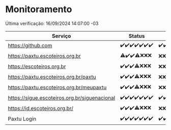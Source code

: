 # Monitoramento

Última verificação: 16/09/2024 14:07:00 -03

|Serviço|Status|Últimas 24h|
|---|---|---|
|https://github.com|<span title="2024-09-09: OK=23">✔️</span><span title="2024-09-10: OK=23">✔️</span><span title="2024-09-11: OK=23">✔️</span><span title="2024-09-12: OK=23">✔️</span><span title="2024-09-13: OK=23">✔️</span><span title="2024-09-14: OK=23">✔️</span><span title="2024-09-15: OK=17">✔️</span>|<span title="15/09/2024 15:10:00 -03 : 200">✔️</span><span title="15/09/2024 16:04:00 -03 : 200">✔️</span><span title="15/09/2024 17:07:00 -03 : 200">✔️</span><span title="15/09/2024 18:07:00 -03 : 200">✔️</span><span title="15/09/2024 19:07:00 -03 : 200">✔️</span><span title="15/09/2024 20:07:00 -03 : 200">✔️</span><span title="15/09/2024 21:40:00 -03 : 200">✔️</span><span title="15/09/2024 23:13:00 -03 : 200">✔️</span><span title="16/09/2024 00:16:00 -03 : 200">✔️</span><span title="16/09/2024 01:10:00 -03 : 200">✔️</span><span title="16/09/2024 02:09:00 -03 : 200">✔️</span><span title="16/09/2024 03:12:00 -03 : 200">✔️</span><span title="16/09/2024 04:08:00 -03 : 200">✔️</span><span title="16/09/2024 05:11:00 -03 : 200">✔️</span><span title="16/09/2024 06:09:00 -03 : 200">✔️</span><span title="16/09/2024 07:09:00 -03 : 200">✔️</span><span title="16/09/2024 08:07:00 -03 : 200">✔️</span><span title="16/09/2024 09:15:00 -03 : 200">✔️</span><span title="16/09/2024 10:17:00 -03 : 200">✔️</span><span title="16/09/2024 11:07:00 -03 : 200">✔️</span><span title="16/09/2024 12:08:00 -03 : 200">✔️</span><span title="16/09/2024 13:09:00 -03 : 200">✔️</span><span title="16/09/2024 14:07:00 -03 : 200">✔️</span>|
|https://paxtu.escoteiros.org.br|<span title="2024-09-09: OK=21, Falhas=2">⚠️</span><span title="2024-09-10: OK=23">✔️</span><span title="2024-09-11: OK=23">✔️</span><span title="2024-09-12: OK=19, Falhas=4">⚠️</span><span title="2024-09-13: Falhas=23">❌</span><span title="2024-09-14: Falhas=23">❌</span><span title="2024-09-15: Falhas=17">❌</span>|<span title="15/09/2024 15:10:00 -03 : 403">❌</span><span title="15/09/2024 16:04:00 -03 : 403">❌</span><span title="15/09/2024 17:07:00 -03 : 403">❌</span><span title="15/09/2024 18:07:00 -03 : 403">❌</span><span title="15/09/2024 19:07:00 -03 : 403">❌</span><span title="15/09/2024 20:07:00 -03 : 403">❌</span><span title="15/09/2024 21:40:00 -03 : 403">❌</span><span title="15/09/2024 23:13:00 -03 : 403">❌</span><span title="16/09/2024 00:16:00 -03 : 403">❌</span><span title="16/09/2024 01:10:00 -03 : 403">❌</span><span title="16/09/2024 02:09:00 -03 : 403">❌</span><span title="16/09/2024 03:12:00 -03 : 403">❌</span><span title="16/09/2024 04:08:00 -03 : 403">❌</span><span title="16/09/2024 05:11:00 -03 : 403">❌</span><span title="16/09/2024 06:09:00 -03 : 403">❌</span><span title="16/09/2024 07:09:00 -03 : 403">❌</span><span title="16/09/2024 08:07:00 -03 : 403">❌</span><span title="16/09/2024 09:15:00 -03 : 403">❌</span><span title="16/09/2024 10:17:00 -03 : 403">❌</span><span title="16/09/2024 11:07:00 -03 : 403">❌</span><span title="16/09/2024 12:08:00 -03 : 403">❌</span><span title="16/09/2024 13:09:00 -03 : 403">❌</span><span title="16/09/2024 14:07:00 -03 : 403">❌</span>|
|https://escoteiros.org.br|<span title="2024-09-09: OK=23">✔️</span><span title="2024-09-10: OK=23">✔️</span><span title="2024-09-11: OK=23">✔️</span><span title="2024-09-12: OK=19, Falhas=4">⚠️</span><span title="2024-09-13: Falhas=23">❌</span><span title="2024-09-14: Falhas=23">❌</span><span title="2024-09-15: Falhas=17">❌</span>|<span title="15/09/2024 15:10:00 -03 : 403">❌</span><span title="15/09/2024 16:04:00 -03 : 403">❌</span><span title="15/09/2024 17:07:00 -03 : 403">❌</span><span title="15/09/2024 18:07:00 -03 : 403">❌</span><span title="15/09/2024 19:07:00 -03 : 403">❌</span><span title="15/09/2024 20:07:00 -03 : 403">❌</span><span title="15/09/2024 21:40:00 -03 : 403">❌</span><span title="15/09/2024 23:13:00 -03 : 403">❌</span><span title="16/09/2024 00:16:00 -03 : 403">❌</span><span title="16/09/2024 01:10:00 -03 : 403">❌</span><span title="16/09/2024 02:09:00 -03 : 403">❌</span><span title="16/09/2024 03:12:00 -03 : 403">❌</span><span title="16/09/2024 04:08:00 -03 : 403">❌</span><span title="16/09/2024 05:11:00 -03 : 403">❌</span><span title="16/09/2024 06:09:00 -03 : 403">❌</span><span title="16/09/2024 07:09:00 -03 : 403">❌</span><span title="16/09/2024 08:07:00 -03 : 403">❌</span><span title="16/09/2024 09:15:00 -03 : 403">❌</span><span title="16/09/2024 10:17:00 -03 : 403">❌</span><span title="16/09/2024 11:07:00 -03 : 403">❌</span><span title="16/09/2024 12:08:00 -03 : 403">❌</span><span title="16/09/2024 13:09:00 -03 : 403">❌</span><span title="16/09/2024 14:07:00 -03 : 403">❌</span>|
|https://paxtu.escoteiros.org.br/paxtu|<span title="2024-09-09: OK=23">✔️</span><span title="2024-09-10: OK=23">✔️</span><span title="2024-09-11: OK=23">✔️</span><span title="2024-09-12: OK=19, Falhas=4">⚠️</span><span title="2024-09-13: Falhas=23">❌</span><span title="2024-09-14: Falhas=23">❌</span><span title="2024-09-15: Falhas=17">❌</span>|<span title="15/09/2024 15:10:00 -03 : 403">❌</span><span title="15/09/2024 16:04:00 -03 : 403">❌</span><span title="15/09/2024 17:07:00 -03 : 403">❌</span><span title="15/09/2024 18:07:00 -03 : 403">❌</span><span title="15/09/2024 19:07:00 -03 : 403">❌</span><span title="15/09/2024 20:07:00 -03 : 403">❌</span><span title="15/09/2024 21:40:00 -03 : 403">❌</span><span title="15/09/2024 23:13:00 -03 : 403">❌</span><span title="16/09/2024 00:16:00 -03 : 403">❌</span><span title="16/09/2024 01:10:00 -03 : 403">❌</span><span title="16/09/2024 02:09:00 -03 : 403">❌</span><span title="16/09/2024 03:12:00 -03 : 403">❌</span><span title="16/09/2024 04:08:00 -03 : 403">❌</span><span title="16/09/2024 05:11:00 -03 : 403">❌</span><span title="16/09/2024 06:09:00 -03 : 403">❌</span><span title="16/09/2024 07:09:00 -03 : 403">❌</span><span title="16/09/2024 08:07:00 -03 : 403">❌</span><span title="16/09/2024 09:15:00 -03 : 403">❌</span><span title="16/09/2024 10:17:00 -03 : 403">❌</span><span title="16/09/2024 11:07:00 -03 : 403">❌</span><span title="16/09/2024 12:08:00 -03 : 403">❌</span><span title="16/09/2024 13:09:00 -03 : 403">❌</span><span title="16/09/2024 14:07:00 -03 : 403">❌</span>|
|https://paxtu.escoteiros.org.br/meupaxtu|<span title="2024-09-09: OK=23">✔️</span><span title="2024-09-10: OK=23">✔️</span><span title="2024-09-11: OK=23">✔️</span><span title="2024-09-12: OK=19, Falhas=4">⚠️</span><span title="2024-09-13: Falhas=23">❌</span><span title="2024-09-14: Falhas=23">❌</span><span title="2024-09-15: Falhas=17">❌</span>|<span title="15/09/2024 15:10:00 -03 : 403">❌</span><span title="15/09/2024 16:04:00 -03 : 403">❌</span><span title="15/09/2024 17:07:00 -03 : 403">❌</span><span title="15/09/2024 18:07:00 -03 : 403">❌</span><span title="15/09/2024 19:07:00 -03 : 403">❌</span><span title="15/09/2024 20:07:00 -03 : 403">❌</span><span title="15/09/2024 21:40:00 -03 : 403">❌</span><span title="15/09/2024 23:13:00 -03 : 403">❌</span><span title="16/09/2024 00:16:00 -03 : 403">❌</span><span title="16/09/2024 01:10:00 -03 : 403">❌</span><span title="16/09/2024 02:09:00 -03 : 403">❌</span><span title="16/09/2024 03:12:00 -03 : 403">❌</span><span title="16/09/2024 04:08:00 -03 : 403">❌</span><span title="16/09/2024 05:11:00 -03 : 403">❌</span><span title="16/09/2024 06:09:00 -03 : 403">❌</span><span title="16/09/2024 07:09:00 -03 : 403">❌</span><span title="16/09/2024 08:07:00 -03 : 403">❌</span><span title="16/09/2024 09:15:00 -03 : 403">❌</span><span title="16/09/2024 10:17:00 -03 : 403">❌</span><span title="16/09/2024 11:07:00 -03 : 403">❌</span><span title="16/09/2024 12:08:00 -03 : 403">❌</span><span title="16/09/2024 13:09:00 -03 : 403">❌</span><span title="16/09/2024 14:07:00 -03 : 403">❌</span>|
|https://sigue.escoteiros.org.br/siguenacional|<span title="2024-09-09: OK=23">✔️</span><span title="2024-09-10: OK=23">✔️</span><span title="2024-09-11: OK=23">✔️</span><span title="2024-09-12: OK=23">✔️</span><span title="2024-09-13: OK=23">✔️</span><span title="2024-09-14: OK=23">✔️</span><span title="2024-09-15: OK=17">✔️</span>|<span title="15/09/2024 15:10:00 -03 : 200">✔️</span><span title="15/09/2024 16:04:00 -03 : 200">✔️</span><span title="15/09/2024 17:07:00 -03 : 200">✔️</span><span title="15/09/2024 18:07:00 -03 : 200">✔️</span><span title="15/09/2024 19:07:00 -03 : 200">✔️</span><span title="15/09/2024 20:07:00 -03 : 200">✔️</span><span title="15/09/2024 21:40:00 -03 : 200">✔️</span><span title="15/09/2024 23:13:00 -03 : 200">✔️</span><span title="16/09/2024 00:16:00 -03 : 200">✔️</span><span title="16/09/2024 01:10:00 -03 : 200">✔️</span><span title="16/09/2024 02:09:00 -03 : 200">✔️</span><span title="16/09/2024 03:12:00 -03 : 200">✔️</span><span title="16/09/2024 04:08:00 -03 : 200">✔️</span><span title="16/09/2024 05:11:00 -03 : 200">✔️</span><span title="16/09/2024 06:09:00 -03 : 200">✔️</span><span title="16/09/2024 07:09:00 -03 : 200">✔️</span><span title="16/09/2024 08:07:00 -03 : 200">✔️</span><span title="16/09/2024 09:15:00 -03 : 200">✔️</span><span title="16/09/2024 10:17:00 -03 : 200">✔️</span><span title="16/09/2024 11:07:00 -03 : 200">✔️</span><span title="16/09/2024 12:08:00 -03 : 200">✔️</span><span title="16/09/2024 13:09:00 -03 : 200">✔️</span><span title="16/09/2024 14:07:00 -03 : 200">✔️</span>|
|https://id.escoteiros.org.br/|<span title="2024-09-09: OK=23">✔️</span><span title="2024-09-10: OK=23">✔️</span><span title="2024-09-11: OK=23">✔️</span><span title="2024-09-12: OK=19, Falhas=4">⚠️</span><span title="2024-09-13: Falhas=23">❌</span><span title="2024-09-14: Falhas=23">❌</span><span title="2024-09-15: Falhas=17">❌</span>|<span title="15/09/2024 15:10:00 -03 : 403">❌</span><span title="15/09/2024 16:04:00 -03 : 403">❌</span><span title="15/09/2024 17:07:00 -03 : 403">❌</span><span title="15/09/2024 18:07:00 -03 : 403">❌</span><span title="15/09/2024 19:07:00 -03 : 403">❌</span><span title="15/09/2024 20:07:00 -03 : 403">❌</span><span title="15/09/2024 21:40:00 -03 : 403">❌</span><span title="15/09/2024 23:13:00 -03 : 403">❌</span><span title="16/09/2024 00:16:00 -03 : 403">❌</span><span title="16/09/2024 01:10:00 -03 : 403">❌</span><span title="16/09/2024 02:09:00 -03 : 403">❌</span><span title="16/09/2024 03:12:00 -03 : 403">❌</span><span title="16/09/2024 04:08:00 -03 : 403">❌</span><span title="16/09/2024 05:11:00 -03 : 403">❌</span><span title="16/09/2024 06:09:00 -03 : 403">❌</span><span title="16/09/2024 07:09:00 -03 : 403">❌</span><span title="16/09/2024 08:07:00 -03 : 403">❌</span><span title="16/09/2024 09:15:00 -03 : 403">❌</span><span title="16/09/2024 10:17:00 -03 : 403">❌</span><span title="16/09/2024 11:07:00 -03 : 403">❌</span><span title="16/09/2024 12:08:00 -03 : 403">❌</span><span title="16/09/2024 13:09:00 -03 : 403">❌</span><span title="16/09/2024 14:07:00 -03 : 403">❌</span>|
|Paxtu Login|<span title="2024-09-09: OK=23">✔️</span><span title="2024-09-10: OK=23">✔️</span><span title="2024-09-11: OK=23">✔️</span><span title="2024-09-12: OK=23">✔️</span><span title="2024-09-13: OK=23">✔️</span><span title="2024-09-14: OK=23">✔️</span><span title="2024-09-15: OK=17">✔️</span>|<span title="15/09/2024 15:10:00 -03 : 200">✔️</span><span title="15/09/2024 16:04:00 -03 : 200">✔️</span><span title="15/09/2024 17:07:00 -03 : 200">✔️</span><span title="15/09/2024 18:07:00 -03 : 200">✔️</span><span title="15/09/2024 19:07:00 -03 : 200">✔️</span><span title="15/09/2024 20:07:00 -03 : 200">✔️</span><span title="15/09/2024 21:40:00 -03 : 200">✔️</span><span title="15/09/2024 23:13:00 -03 : 200">✔️</span><span title="16/09/2024 00:16:00 -03 : 200">✔️</span><span title="16/09/2024 01:10:00 -03 : 200">✔️</span><span title="16/09/2024 02:09:00 -03 : 200">✔️</span><span title="16/09/2024 03:12:00 -03 : 200">✔️</span><span title="16/09/2024 04:08:00 -03 : 200">✔️</span><span title="16/09/2024 05:11:00 -03 : 200">✔️</span><span title="16/09/2024 06:09:00 -03 : 200">✔️</span><span title="16/09/2024 07:09:00 -03 : 200">✔️</span><span title="16/09/2024 08:07:00 -03 : 200">✔️</span><span title="16/09/2024 09:15:00 -03 : 200">✔️</span><span title="16/09/2024 10:17:00 -03 : 200">✔️</span><span title="16/09/2024 11:07:00 -03 : 200">✔️</span><span title="16/09/2024 12:08:00 -03 : 200">✔️</span><span title="16/09/2024 13:09:00 -03 : 200">✔️</span><span title="16/09/2024 14:07:00 -03 : 200">✔️</span>|
